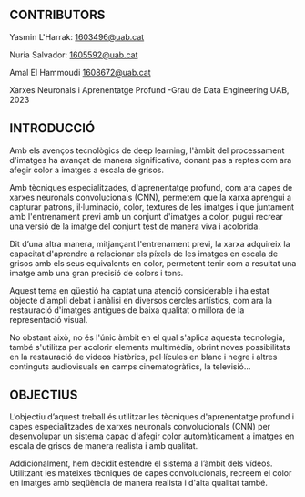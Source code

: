 ## CONTRIBUTORS
Yasmin L'Harrak: 1603496@uab.cat

Nuria Salvador: 1605592@uab.cat

Amal El Hammoudi 1608672@uab.cat

Xarxes Neuronals i Aprenentatge Profund -Grau de Data Engineering UAB, 2023


## INTRODUCCIÓ

Amb els avenços tecnològics de deep learning, l'àmbit del processament d'imatges ha avançat de manera significativa, donant pas a reptes com ara afegir color a imatges a escala de grisos.

Amb tècniques especialitzades, d'aprenentatge profund, com ara capes de xarxes neuronals convolucionals (CNN), permetem que la xarxa aprengui a capturar patrons, il·luminació, color, textures de les imatges i que juntament amb l'entrenament previ amb un conjunt d'imatges a color, pugui recrear una versió de la imatge del conjunt test de manera viva i acolorida.

Dit d’una altra manera, mitjançant l'entrenament previ, la xarxa adquireix la capacitat d'aprendre a relacionar els píxels de les imatges en escala de grisos amb els seus equivalents en color, permetent tenir com a resultat una imatge amb una gran precisió de colors i tons.

Aquest tema en qüestió ha captat una atenció considerable i ha estat objecte d'ampli debat i anàlisi en diversos cercles artístics, com ara la restauració d'imatges antigues de baixa qualitat o millora de la representació visual.

No obstant això, no és l'únic àmbit en el qual s'aplica aquesta tecnologia, també s'utilitza per acolorir elements multimèdia, obrint noves possibilitats en la restauració de videos històrics, pel·lícules en blanc i negre i altres continguts audiovisuals en camps cinematogràfics, la televisió…



## OBJECTIUS

L’objectiu d’aquest treball és utilitzar les tècniques d'aprenentatge profund i capes especialitzades de xarxes neuronals convolucionals (CNN) per desenvolupar un sistema capaç d'afegir color automàticament a imatges en escala de grisos de manera realista i amb qualitat. 

Addicionalment, hem decidit estendre el sistema a l’àmbit dels vídeos. Utilitzant les mateixes tècniques de capes convolucionals, recreem el color en imatges amb seqüència de manera realista i d'alta qualitat també. 

